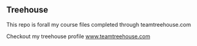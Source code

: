 ## Treehouse


This repo is forall my course files completed through teamtreehouse.com

Checkout my treehouse profile www.teamtreehouse.com